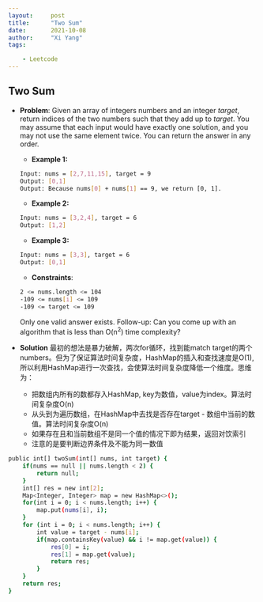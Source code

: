 ```yaml
---
layout: 	post
title: 		"Two Sum"
date:       2021-10-08
author:     "Xi Yang"
tags: 

    - Leetcode
---
```


## Two Sum

- **Problem**: 
Given an array of integers numbers and an integer *target*, return indices of the two numbers such that they add up to *target*.
You may assume that each input would have exactly one solution, and you may not use the same element twice.
You can return the answer in any order.

    - **Example 1:**
    ```bash
    Input: nums = [2,7,11,15], target = 9
    Output: [0,1]
    Output: Because nums[0] + nums[1] == 9, we return [0, 1].
    ```
    - **Example 2:**
    ```bash
    Input: nums = [3,2,4], target = 6
    Output: [1,2]
    ```
    - **Example 3:**
    ```bash
    Input: nums = [3,3], target = 6
    Output: [0,1]
    ```

    - **Constraints**:
    ```bash
    2 <= nums.length <= 104
    -109 <= nums[i] <= 109
    -109 <= target <= 109
    ```
    Only one valid answer exists.
    Follow-up: Can you come up with an algorithm that is less than O(n<sup>2</sup>) time complexity?

- **Solution**
  最初的想法是暴力破解，两次for循环，找到能match target的两个numbers。但为了保证算法时间复杂度，HashMap的插入和查找速度是O(1), 所以利用HashMap进行一次查找，会使算法时间复杂度降低一个维度。思维为：

   - 把数组内所有的数都存入HashMap, key为数值，value为index。算法时间复杂度O(n)
   - 从头到为遍历数组，在HashMap中去找是否存在target - 数组中当前的数值。算法时间复杂度O(n)
   - 如果存在且和当前数组不是同一个值的情况下即为结果，返回对饮索引
   - 注意的是要判断边界条件及不能为同一数值
```bash
public int[] twoSum(int[] nums, int target) {
    if(nums == null || nums.length < 2) {
        return null;
    }
    int[] res = new int[2];
    Map<Integer, Integer> map = new HashMap<>();
    for(int i = 0; i < nums.length; i++) {
        map.put(nums[i], i);
    }
    for (int i = 0; i < nums.length; i++) {
        int value = target - nums[i];
        if(map.containsKey(value) && i != map.get(value)) {
            res[0] = i;
            res[1] = map.get(value);
            return res;
        }
    }
    return res;
}
```


